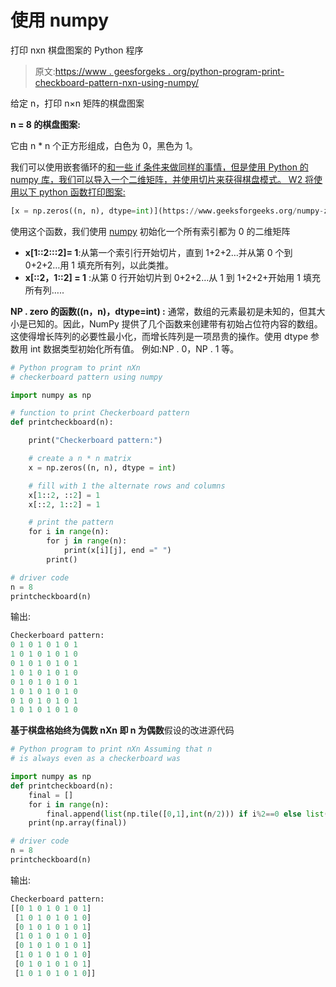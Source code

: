 # 使用 numpy

打印 nxn 棋盘图案的 Python 程序

> 原文:[https://www . geesforgeks . org/python-program-print-checkboard-pattern-nxn-using-numpy/](https://www.geeksforgeeks.org/python-program-print-checkerboard-pattern-nxn-using-numpy/)

给定 n，打印 n×n 矩阵的棋盘图案

**n = 8 的棋盘图案:**

它由 n * n 个正方形组成，白色为 0，黑色为 1。

我们可以使用嵌套循环的[和一些 if 条件来做同样的事情，但是使用 Python 的 numpy 库，我们可以导入一个二维矩阵，并使用切片来获得棋盘模式。
W2 将使用以下 python 函数打印图案:](https://www.geeksforgeeks.org/loops-in-python/)

```py
[x = np.zeros((n, n), dtype=int)](https://www.geeksforgeeks.org/numpy-zeros-python/)
```

使用这个函数，我们使用 [numpy](https://www.geeksforgeeks.org/numpy-in-python-set-1-introduction/) 初始化一个所有索引都为 0 的二维矩阵

*   **x[1::2:::2]= 1**:从第一个索引行开始切片，直到 1+2+2…并从第 0 个到 0+2+2…用 1 填充所有列，以此类推。
*   **x[::2，1::2] = 1** :从第 0 行开始切片到 0+2+2…从 1 到 1+2+2+开始用 1 填充所有列…..

**NP . zero 的函数((n，n)，dtype=int) :** 通常，数组的元素最初是未知的，但其大小是已知的。因此，NumPy 提供了几个函数来创建带有初始占位符内容的数组。这使得增长阵列的必要性最小化，而增长阵列是一项昂贵的操作。使用 dtype 参数用 int 数据类型初始化所有值。
例如:NP . 0，NP . 1 等。

```py
# Python program to print nXn
# checkerboard pattern using numpy

import numpy as np

# function to print Checkerboard pattern
def printcheckboard(n):

    print("Checkerboard pattern:")

    # create a n * n matrix
    x = np.zeros((n, n), dtype = int)

    # fill with 1 the alternate rows and columns
    x[1::2, ::2] = 1
    x[::2, 1::2] = 1

    # print the pattern
    for i in range(n):
        for j in range(n):
            print(x[i][j], end =" ") 
        print() 

# driver code
n = 8
printcheckboard(n)
```

输出:

```py
Checkerboard pattern:
0 1 0 1 0 1 0 1 
1 0 1 0 1 0 1 0 
0 1 0 1 0 1 0 1 
1 0 1 0 1 0 1 0 
0 1 0 1 0 1 0 1 
1 0 1 0 1 0 1 0 
0 1 0 1 0 1 0 1 
1 0 1 0 1 0 1 0 

```

**基于棋盘格始终为偶数 nXn 即 n 为偶数**假设的改进源代码

```py
# Python program to print nXn Assuming that n 
# is always even as a checkerboard was

import numpy as np
def printcheckboard(n):
    final = []
    for i in range(n):
        final.append(list(np.tile([0,1],int(n/2))) if i%2==0 else list(np.tile([1,0],int(n/2))))
    print(np.array(final))

# driver code
n = 8
printcheckboard(n)
```

输出:

```py
Checkerboard pattern:
[[0 1 0 1 0 1 0 1]
 [1 0 1 0 1 0 1 0]
 [0 1 0 1 0 1 0 1]
 [1 0 1 0 1 0 1 0]
 [0 1 0 1 0 1 0 1]
 [1 0 1 0 1 0 1 0]
 [0 1 0 1 0 1 0 1]
 [1 0 1 0 1 0 1 0]]

```